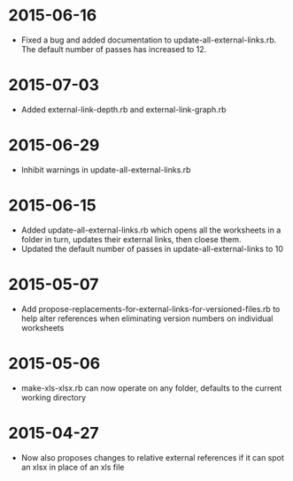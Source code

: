 # 2015-06-16

* Fixed a bug and added documentation to update-all-external-links.rb. The default number of passes has increased to 12.

# 2015-07-03

* Added external-link-depth.rb and external-link-graph.rb

# 2015-06-29

* Inhibit warnings in update-all-external-links.rb

# 2015-06-15

* Added update-all-external-links.rb which opens all the worksheets in a folder in turn, updates their external links, then cloese them.
* Updated the default number of passes in update-all-external-links to 10

# 2015-05-07

* Add propose-replacements-for-external-links-for-versioned-files.rb to help alter references when eliminating version numbers on individual worksheets

# 2015-05-06

* make-xls-xlsx.rb can now operate on any folder, defaults to the current working directory

# 2015-04-27

* Now also proposes changes to relative external references if it can spot an xlsx in place of an xls file
